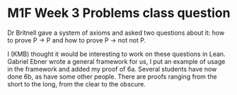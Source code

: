 # M1F Week 3 Problems class question

Dr Britnell gave a system of axioms and asked two questions about it: how to prove P -> P and how to prove P -> not not P. 

I (KMB) thought it would be interesting to work on these questions in Lean. Gabriel Ebner wrote a general framework for us, I put an example of usage in the framework and added my proof of 6a. Several students have now done 6b, as have some other people. There are proofs ranging from the short to the long, from the clear to the obscure.
